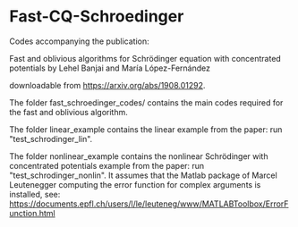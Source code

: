 # Fast-CQ-Schroedinger
Codes accompanying the publication:

Fast and oblivious algorithms for Schrödinger equation with concentrated potentials
by Lehel Banjai and María López-Fernández

downloadable from https://arxiv.org/abs/1908.01292.

The folder fast_schroedinger_codes/ contains the main codes required for the fast and oblivious algorithm. 

The folder linear_example contains the linear example from the paper: run "test_schrodinger_lin".

The folder nonlinear_example contains the nonlinear Schrödinger with concentrated potentials 
example from the paper: run "test_schrodinger_nonlin". It assumes that the Matlab package of 
Marcel Leutenegger computing the error function for complex arguments is installed, see:
https://documents.epfl.ch/users/l/le/leuteneg/www/MATLABToolbox/ErrorFunction.html
